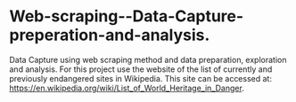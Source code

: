 # Web-scraping--Data-Capture-preperation-and-analysis.
Data Capture using web scraping method and data preparation, exploration and analysis.
For this project use the website of the list of currently and previously 
endangered sites in Wikipedia. This site can be accessed at: 
https://en.wikipedia.org/wiki/List_of_World_Heritage_in_Danger.
